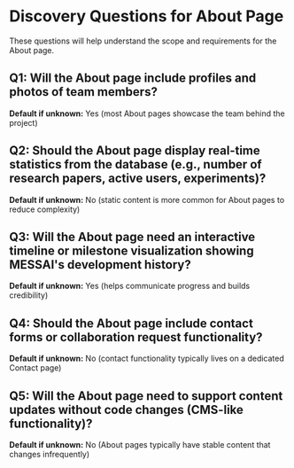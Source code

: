 # Discovery Questions for About Page

These questions will help understand the scope and requirements for the About
page.

## Q1: Will the About page include profiles and photos of team members?

**Default if unknown:** Yes (most About pages showcase the team behind the
project)

## Q2: Should the About page display real-time statistics from the database (e.g., number of research papers, active users, experiments)?

**Default if unknown:** No (static content is more common for About pages to
reduce complexity)

## Q3: Will the About page need an interactive timeline or milestone visualization showing MESSAI's development history?

**Default if unknown:** Yes (helps communicate progress and builds credibility)

## Q4: Should the About page include contact forms or collaboration request functionality?

**Default if unknown:** No (contact functionality typically lives on a dedicated
Contact page)

## Q5: Will the About page need to support content updates without code changes (CMS-like functionality)?

**Default if unknown:** No (About pages typically have stable content that
changes infrequently)
